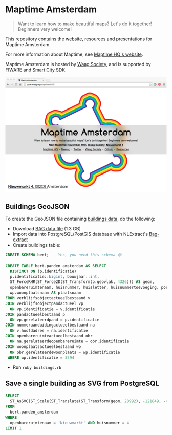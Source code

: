 # Maptime Amsterdam

> Want to learn how to make beautiful maps? Let's do it together! Beginners very welcome!

This repository contains the [website](http://code.waag.org/maptimeAMS), resources and presentations for Maptime Amsterdam.

For more information about Maptime, see [Maptime HQ's website](http://maptime.io/).

Maptime Amsterdam is hosted by [Waag Society](http://waag.org), and is supported by [FIWARE](http://waag.org/en/project/ngsi-compliancy-citysdk-ld-api) and [Smart City SDK](http://waag.org/en/project/smart-citysdk).

![maptimeAMS](images/website.png)

## Buildings GeoJSON

To create the GeoJSON file containing [buildings data](/data/buildings.json), do the following:

- Download [BAG data file](http://geodata.nationaalgeoregister.nl/inspireadressen/atom/inspireadressen.xml) (1.3 GB)
- Import data into PostgreSQL/PostGIS database with NLExtract's [Bag-extract](http://nlextract.readthedocs.org/en/latest/bagextract.html)
- Create buildings table:

```sql
CREATE SCHEMA bert; -- Yes, you need this schema 😑

CREATE TABLE bert.panden_amsterdam AS SELECT
  DISTINCT ON (p.identificatie)
  p.identificatie::bigint, bouwjaar::int,
  ST_ForceRHR(ST_Force2D(ST_Transform(p.geovlak, 4326))) AS geom,
  openbareruimtenaam, huisnummer, huisletter, huisnummertoevoeging, postcode,
  wp.woonplaatsnaam AS plaatsnaam
FROM verblijfsobjectactueelbestaand v
JOIN verblijfsobjectpandactueel vp
  ON vp.identificatie = v.identificatie
JOIN pandactueelbestaand p
  ON vp.gerelateerdpand = p.identificatie
JOIN nummeraanduidingactueelbestaand na
  ON v.hoofdadres = na.identificatie
JOIN openbareruimteactueelbestaand obr
  ON na.gerelateerdeopenbareruimte = obr.identificatie
JOIN woonplaatsactueelbestaand wp
  ON obr.gerelateerdewoonplaats = wp.identificatie
 WHERE wp.identificatie = 3594
```

- Run `ruby buildings.rb`

## Save a single building as SVG from PostgreSQL

```sql
SELECT
  ST_AsSVG(ST_Scale(ST_Translate(ST_Transform(geom, 28992), -121849, -487326), 2, 2))
FROM
  bert.panden_amsterdam
WHERE
  openbareruimtenaam = 'Nieuwmarkt' AND huisnummer = 4
LIMIT 1
```
